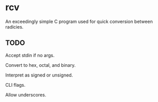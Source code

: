 # rcv

An exceedingly simple C program used for quick conversion between radicies.

## TODO

Accept stdin if no args.

Convert to hex, octal, and binary.

Interpret as signed or unsigned.

CLI flags.

Allow underscores.
